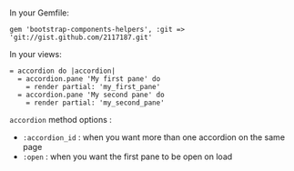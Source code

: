 # 

In your Gemfile:

    gem 'bootstrap-components-helpers', :git => 'git://gist.github.com/2117187.git'

In your views:
    
    = accordion do |accordion|
      = accordion.pane 'My first pane' do
        = render partial: 'my_first_pane'
      = accordion.pane 'My second pane' do
        = render partial: 'my_second_pane'

`accordion` method options :

  - `:accordion_id` : when you want more than one accordion on the same page
  - `:open` : when you want the first pane to be open on load